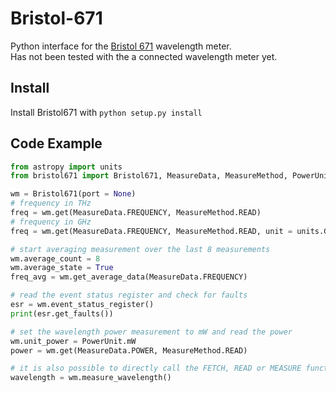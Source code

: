 # Bristol-671
Python interface for the [Bristol 671]("https://www.bristol-inst.com/bristol-instruments-products/wavelength-meters-scientific/671-series-cw-lasers/") wavelength meter.  
Has not been tested with the a connected wavelength meter yet.
## Install
Install Bristol671 with `python setup.py install`
## Code Example
```Python
from astropy import units
from bristol671 import Bristol671, MeasureData, MeasureMethod, PowerUnit

wm = Bristol671(port = None)
# frequency in THz
freq = wm.get(MeasureData.FREQUENCY, MeasureMethod.READ)
# frequency in GHz
freq = wm.get(MeasureData.FREQUENCY, MeasureMethod.READ, unit = units.GHz)

# start averaging measurement over the last 8 measurements
wm.average_count = 8
wm.average_state = True
freq_avg = wm.get_average_data(MeasureData.FREQUENCY)

# read the event status register and check for faults
esr = wm.event_status_register()
print(esr.get_faults())

# set the wavelength power measurement to mW and read the power
wm.unit_power = PowerUnit.mW
power = wm.get(MeasureData.POWER, MeasureMethod.READ)

# it is also possible to directly call the FETCH, READ or MEASURE functions
wavelength = wm.measure_wavelength()
```